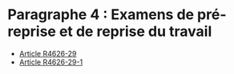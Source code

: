 # Paragraphe 4 : Examens de pré-reprise et de reprise du travail

* [Article R4626-29](./LEGIARTI000031571263.md)
* [Article R4626-29-1](./LEGIARTI000031570733.md)
